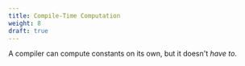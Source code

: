 ```yaml
---
title: Compile-Time Computation
weight: 8
draft: true
---
```


A compiler can compute constants on its own, but it doesn't *have to*.
